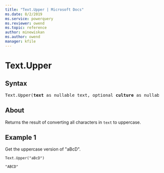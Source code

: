 ```yaml
---
title: "Text.Upper | Microsoft Docs"
ms.date: 8/2/2019
ms.service: powerquery
ms.reviewer: owend
ms.topic: reference
author: minewiskan
ms.author: owend
manager: kfile
---
```

# Text.Upper

## Syntax

<pre>
Text.Upper(<b>text</b> as nullable text, optional <b>culture</b> as nullable text) as nullable text
</pre>  
  
## About  
Returns the result of converting all characters in `text` to uppercase.

## Example 1
Get the uppercase version of "aBcD".

```powerquery-m
Text.Upper("aBcD")
```

`"ABCD"`
